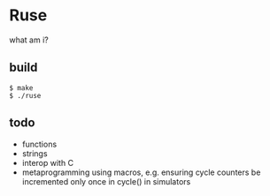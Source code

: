 # Ruse

what am i?

## build

```
$ make
$ ./ruse
```

## todo

* functions
* strings
* interop with C
* metaprogramming using macros, e.g. ensuring cycle counters be incremented
  only once in cycle() in simulators
